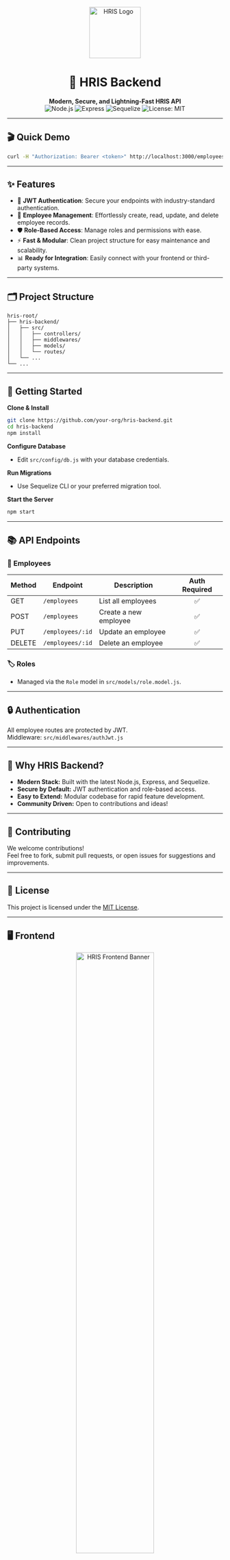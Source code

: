 <p align="center">
  <img src="https://placehold.co/200x200?text=HRIS+Logo" alt="HRIS Logo" width="120" />
</p>

<h1 align="center">🚀 HRIS Backend</h1>

<p align="center">
  <b>Modern, Secure, and Lightning-Fast HRIS API</b><br>
  <img alt="Node.js" src="https://img.shields.io/badge/Node.js-18.x-green?logo=node.js">
  <img alt="Express" src="https://img.shields.io/badge/Express.js-4.x-blue?logo=express">
  <img alt="Sequelize" src="https://img.shields.io/badge/Sequelize-6.x-2f406a?logo=sequelize">
  <img alt="License: MIT" src="https://img.shields.io/badge/License-MIT-yellow.svg">
</p>

---

## 🎬 Quick Demo

```bash
curl -H "Authorization: Bearer <token>" http://localhost:3000/employees
```

---

## ✨ Features

- 🔐 **JWT Authentication**: Secure your endpoints with industry-standard authentication.
- 👥 **Employee Management**: Effortlessly create, read, update, and delete employee records.
- 🛡️ **Role-Based Access**: Manage roles and permissions with ease.
- ⚡ **Fast & Modular**: Clean project structure for easy maintenance and scalability.
- 📊 **Ready for Integration**: Easily connect with your frontend or third-party systems.

---

## 🗂️ Project Structure

```
hris-root/
├── hris-backend/
│   ├── src/
│   │   ├── controllers/
│   │   ├── middlewares/
│   │   ├── models/
│   │   └── routes/
│   └── ...
└── ...
```

---

## 🚦 Getting Started

**Clone & Install**
```bash
git clone https://github.com/your-org/hris-backend.git
cd hris-backend
npm install
```

**Configure Database**
- Edit `src/config/db.js` with your database credentials.

**Run Migrations**
- Use Sequelize CLI or your preferred migration tool.

**Start the Server**
```bash
npm start
```

---

## 📚 API Endpoints

### 👤 Employees

| Method | Endpoint            | Description                       | Auth Required |
|--------|---------------------|-----------------------------------|:-------------:|
| GET    | `/employees`        | List all employees                |      ✅       |
| POST   | `/employees`        | Create a new employee             |      ✅       |
| PUT    | `/employees/:id`    | Update an employee                |      ✅       |
| DELETE | `/employees/:id`    | Delete an employee                |      ✅       |

### 🏷️ Roles

- Managed via the `Role` model in `src/models/role.model.js`.

---

## 🔒 Authentication

All employee routes are protected by JWT.<br>
Middleware: `src/middlewares/authJwt.js`

---

## 🌟 Why HRIS Backend?

- **Modern Stack:** Built with the latest Node.js, Express, and Sequelize.
- **Secure by Default:** JWT authentication and role-based access.
- **Easy to Extend:** Modular codebase for rapid feature development.
- **Community Driven:** Open to contributions and ideas!

---

## 🤝 Contributing

We welcome contributions!  
Feel free to fork, submit pull requests, or open issues for suggestions and improvements.

---

## 📄 License

This project is licensed under the [MIT License](LICENSE).

---

## 🖥️ Frontend

<p align="center">
  <img src="https://placehold.co/400x120?text=HRIS+Frontend" alt="HRIS Frontend Banner" width="60%" />
</p>

Looking for a beautiful and intuitive user interface?  
**Meet our HRIS Frontend!** Designed to empower HR teams with a seamless experience.

### 🚩 Highlights

- 🎨 **Modern & Responsive:** Built with React, Redux, and Tailwind CSS for a stunning look on any device.
- 🔗 **Real-Time Integration:** Connects instantly to this backend for live employee and role management.
- 🔒 **Secure:** Full JWT authentication support for safe access.
- 🧩 **Customizable:** Easily adapt the UI to your company's branding and workflow.

### 🌐 Get Started in Seconds

```bash
git clone https://github.com/your-org/hris-frontend.git
cd hris-frontend
npm install
npm start
```

> **Tip:** Set your backend API URL in the frontend's `.env` file for instant connectivity.

### 📸 Sneak Peek

<p align="center">
  <img src="https://placehold.co/600x300?text=HRIS+Frontend+Screenshot" alt="HRIS Frontend Screenshot" width="80%" />
</p>

Explore the full power of HRIS with our frontend:  
👉 [hris-frontend on GitHub](https://github.com/your-org/hris-frontend)

---

<p align="center">
  <b>Made with ❤️ for HR teams who value efficiency and security.</b><br>
  <sub>Empower your HR processes with technology.</sub>
</p>
